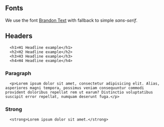 ## Fonts

We use the font [Brandon Text](http://hvdfonts.com/brandontext/) with fallback to simple _sans-serif_.

## Headers
```html|span-4,plain,light
  <h1>H1 Headline example</h1>
  <h2>H2 Headline example</h2>
  <h3>H3 Headline example</h3>
  <h4>H4 Headline example</h4>
```

### Paragraph
```html|span-4,plain,light
  <p>Lorem ipsum dolor sit amet, consectetur adipisicing elit. Alias, asperiores magni tempora, possimus veniam consequuntur commodi provident doloribus repellat rem ut earum? Distinctio voluptatibus suscipit error repellat, numquam deserunt fuga.</p>
```

### Strong
```html|span-4,plain,light
  <strong>Lorem ipsum dolor sit amet.</strong>
```

